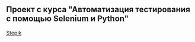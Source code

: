 ## Проект с курса "Автоматизация тестирования с помощью Selenium и Python" 
[Stepik](https://stepik.org/course/575/syllabus)
